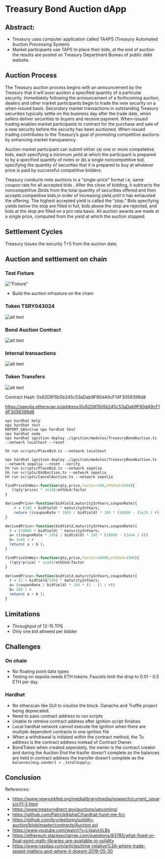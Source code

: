 # Treasury Bond Auction dApp

## Abstract:

- Treasury uses computer application called TAAPS (Treasury Automated Auction Processing System)
- Market participants use TAPS to place their bids, at the end of auction the results are posted on Treasury Department Bureau of public debt website.

## Auction Process

The Treasury auction process begins with an announcement by the Treasury that it will soon auction a specified quantity of a particular security. Immediately following the announcement of a forthcoming auction, dealers and other market participants begin to trade the new security on a when-issued basis. Secondary market transactions in outstanding Treasury securities typically settle on the business day after the trade date, when sellers deliver securities to buyers and receive payment. When-issued trading enables market participants to contract for the purchase and sale of a new security before the security has been auctioned. When-issued trading contributes to the Treasury’s goal of promoting competitive auctions by enhancing market transparency.

Auction market participant can submit either (a) one or more competetive bids, each specifying a minimum yeild at which the participant is prepared to by a specified quantity of notes or (b) a single noncompetitive bid, specifying the quantity of securities that it is prepared to buy at whatever price is paid by successful competitive bidders.

Treasury conducts note auctions in a "single-price" format i.e, same coupon rate for all accepted bids . After the close of bidding, it subtracts the noncompetitive 2bids from the total quantity of securities offered and then accepts competitive bids,in order of increasing yield,until it has exhausted the offering. The highest accepted yield is called the “stop.” Bids specifying yields below the stop are filled in full, bids above the stop are rejected, and bids at the stop are filled on a pro rata basis. All auction awards are made at a single price, computed from the yield at which the auction stopped.

## Settlement Cycles

Treasury issues the security T+5 from the auction date.

## Auction and settlement on chain

### Test Fixture

!["Fixture"](markdown/image-5.png "Fixture")

- Build the auction infrasture on the chain

### Token TSRY043024

![alt text](markdown/image-1.png)

### Bond Auction Contract

![alt text](markdown/image-2.png)

### Internal transactions

![alt text](markdown/image-3.png)

### Token Transfers

![alt text](markdown/image-4.png)

Contract Hash: 0x82D815b5b245c53aDab9F80dA9cF14F3058399d8

https://sepolia.etherscan.io/address/0x82D815b5b245c53aDab9F80dA9cF14F3058399d8

```shell
npx hardhat help
npx hardhat test
REPORT_GAS=true npx hardhat test
npx hardhat node
npx hardhat ignition deploy ./ignition/modules/TreasuryBondAuction.ts --network localhost --reset

hh run scripts/PlaceBid.ts --network localhost

npx hardhat ignition deploy ./ignition/modules/TreasuryBondAuction.ts --network sepolia --reset --verify
hh run scripts/PlaceBid.ts --network sepolia
hh run scripts/EndAuction.ts --network sepolia
hh run scripts/CancelAuction.ts --network sepolia
```

```r
findPriceInWei<-function(qty,price,factor=100,ethUsd=3308){
   ((qty*price) * 1e18)/ethUsd/factor
}

derivedPrice<-function(bidYield,maturityInYears,couponRate){
    r = (100 + bidYield) * maturityInYears;
    return ((couponRate * 100) / bidYield) * 100 * (10000 - (1e24 / r)) + 1e28 / r;
}

derivedPrice<-function(bidYield,maturityInYears,couponRate){
  r = (10000 + bidYield) ^ maturityInYears;
  a= ((couponRate * 100) / bidYield) * 100 * (10000 - (1e44 / r))
  b= 1e48 / r
  return( a + b );
}

findPriceInWei<-function(qty,price,factor=10000,ethUsd=3308){
  ((qty*price) * 1e18)/ethUsd/factor
}

derivedPrice<-function(bidYield,maturityInYears,couponRate){
  r = (1 + bidYield/100) ^ maturityInYears;
  a= (couponRate / bidYield) * 100 * (1 - (1 / r))
  b= 100 / r
  return( a + b );
}
```

## Limitations

- Throughput of 12-15 TPS
- Only one bid allowed per bidder

## Challenges

### On chain

- No floating point data types
- Testing on sepolia needs ETH tokens. Faucets limit the drop to 0.01 - 0.5 ETH per day.

### Hardhat

- No etherscan like GUI to visulize the block. Ganache and Truffle project being deprecated.
- Need to pass contract address to run scripts
- Unable to retreive contract address after ignition script finishes
- Local hardhat network cannot execute the ignition when there are multiple dependent contracts in one ignition file
- When a withdrawal is initiated within the contract method, the To address is the contract address instead of Contract Owner.
- BondToken when created seperately, the owner is the contract creator and during the Auction End the trasfer doesn't complete as the balances are held in contract address the transfer doesn't complete as the
  ` balances[msg.sender] = _totalSupply;`

## Conclusion

References:

- https://www.newyorkfed.org/medialibrary/media/research/current_issues/ci11-2.html
- https://www.treasurydirect.gov/auctions/upcoming/
- https://github.com/PatrickAlphaC/hardhat-fund-me-fcc
- https://github.com/brynbellomy/solidity-auction/blob/master/contracts/Auction.sol
- https://www.youtube.com/watch?v=LlgajyUiLBs
- https://ethereum.stackexchange.com/questions/83785/what-fixed-or-float-point-math-libraries-are-available-in-solidity
- https://www.nasdaq.com/articles/time-relative%3A-where-trade-speed-matters-and-where-it-doesnt-2019-05-30

